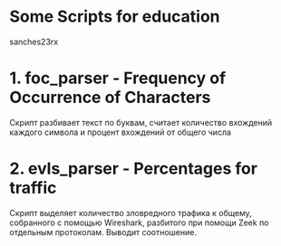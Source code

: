 Some Scripts for education
================
sanches23rx

# 1. foc_parser - Frequency of Occurrence of Characters

Скрипт разбивает текст по буквам, считает количество вхождений каждого
символа и процент вхождений от общего числа

# 2. evls_parser - Percentages for traffic

Скрипт выделяет количество зловредного трафика к общему, собранного с помощью Wireshark, разбитого при помощи Zeek по отдельным протоколам. Выводит соотношение.
